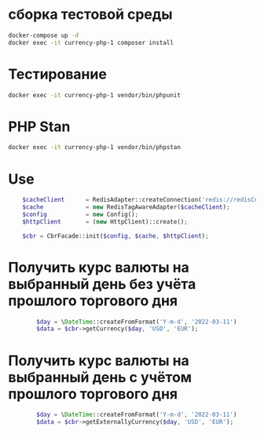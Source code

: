 # сборка тестовой среды
```bash
docker-compose up -d
docker exec -it currency-php-1 composer install
```
# Тестирование

```bash
docker exec -it currency-php-1 vendor/bin/phpunit
```

# PHP Stan

```bash
docker exec -it currency-php-1 vendor/bin/phpstan
```

# Use

```php
    $cacheClient      = RedisAdapter::createConnection('redis://redisCurrency:6379');
    $cache            = new RedisTagAwareAdapter($cacheClient);
    $config           = new Config();
    $httpClient       = (new HttpClient)::create();

    $cbr = CbrFacade::init($config, $cache, $httpClient);
```

# Получить курс валюты на выбранный день без учёта прошлого торгового дня

```php
        $day = \DateTime::createFromFormat('Y-m-d', '2022-03-11')
        $data = $cbr->getCurrency($day, 'USD', 'EUR');

```

# Получить курс валюты на выбранный день с учётом прошлого торгового дня

```php
        $day = \DateTime::createFromFormat('Y-m-d', '2022-03-11')
        $data = $cbr->getExternallyCurrency($day, 'USD', 'EUR');
```

